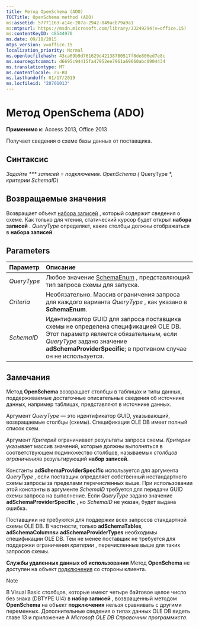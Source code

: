 ```yaml
---
title: Метод OpenSchema (ADO)
TOCTitle: OpenSchema method (ADO)
ms:assetid: 57771163-a14e-207a-2942-849acb79a9a1
ms:mtpsurl: https://msdn.microsoft.com/library/JJ249294(v=office.15)
ms:contentKeyID: 48544970
ms.date: 09/18/2015
mtps_version: v=office.15
localization_priority: Normal
ms.openlocfilehash: 43ca69b9d761629d42138780517f8de806ed7e8c
ms.sourcegitcommit: d6695c94415fa47952ee7961a69660abc0904434
ms.translationtype: MT
ms.contentlocale: ru-RU
ms.lasthandoff: 01/17/2019
ms.locfileid: "28701013"
---
```

# <a name="openschema-method-ado"></a>Метод OpenSchema (ADO)

**Применимо к**: Access 2013, Office 2013

Получает сведения о схеме базы данных от поставщика.

## <a name="syntax"></a>Синтаксис

**Задайте *** записей* = *подключения*. OpenSchema (* QueryType *, *критерии* *SchemaID*)

## <a name="return-values"></a>Возвращаемые значения

Возвращает объект [набора записей](recordset-object-ado.md) , который содержит сведения о схеме. Как только для чтения, статический курсор будет открыт **набора записей** . *QueryType* определяет, какие столбцы должны отображаться в **набора записей**.

## <a name="parameters"></a>Parameters

|Параметр|Описание|
|:--------|:----------|
|*QueryType* |Любое значение [SchemaEnum](schemaenum.md) , представляющий тип запроса схемы для запуска.|
|*Criteria* |Необязательно. Массив ограничения запроса для каждого варианта *QueryType* , как указано в **SchemaEnum**.|
|*SchemaID* |Идентификатор GUID для запроса поставщика схемы не определена спецификацией OLE DB. Этот параметр является обязательным, если *QueryType* задано значение **adSchemaProviderSpecific**; в противном случае он не используется.|

## <a name="remarks"></a>Замечания

Метод **OpenSchema** возвращает столбцы в таблицах и типы данных, поддерживаемые достаточные описательные сведения об источнике данных, например таблицах, представляют в источнике данных.

Аргумент *QueryType* — это идентификатор GUID, указывающий, возвращаемые столбцы (схемы). Спецификация OLE DB имеет полный список схем.

Аргумент *Критерий* ограничивает результаты запроса схемы. *Критерии* указывает массив значений, которые должны выполняться в соответствующем подмножество столбцов, называемых *столбцов ограничения*в результирующий **набор записей**.

Константы **adSchemaProviderSpecific** используется для аргумента *QueryType* , если поставщик определяет собственный нестандартного схемы запросы за пределами перечисленных выше. При использовании этой константы в аргументе *SchemaID* требуется для передачи GUID схемы запроса на выполнение. Если *QueryType* задано значение **adSchemaProviderSpecific** , но *SchemaID* не указан, будет выдана ошибка.

Поставщики не требуются для поддержки всех запросов стандартной схемы OLE DB. В частности, только **adSchemaTables**, **adSchemaColumns**и **adSchemaProviderTypes** необходимы спецификации OLE DB. Тем не менее поставщик не требуется для поддержки ограничения *критерии* , перечисленные выше для таких запросов схемы.

**Службы удаленных данных об использовании** Метод **OpenSchema** не доступен на объект [подключения](connection-object-ado.md) со стороны клиента.

> [!NOTE]
> В Visual Basic столбцов, которые имеют четыре байтовое целое число без знака (DBTYPE UI4) в **набор записей** , возвращенный методом **OpenSchema** на объект **подключения** нельзя сравнивать с другими переменных. Дополнительные сведения о типах данных OLE DB видеть главе 13 и приложение A *Microsoft OLE DB Справочник программиста*.


